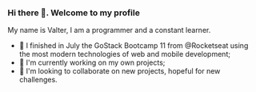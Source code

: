 ### Hi there 👋. Welcome to my profile
My name is Valter, I am a programmer and a constant learner.
- 🌱 I finished in July the GoStack Bootcamp 11 from @Rocketseat using the most modern technologies of web and mobile development;
- 🔭 I'm currently working on my own projects;
- 👯 I'm looking to collaborate on new projects, hopeful for new challenges.


<!--
**Valter-de-Brito/Valter-de-Brito** is a ✨ _special_ ✨ repository because its `README.md` (this file) appears on your GitHub profile.

Here are some ideas to get you started:

- 🔭 I’m currently working on ...
- 🌱 I’m currently learning ...
- 👯 I’m looking to collaborate on ...
- 🤔 I’m looking for help with ...
- 💬 Ask me about ...
- 📫 How to reach me: ...
- 😄 Pronouns: ...
- ⚡ Fun fact: ...
-->

